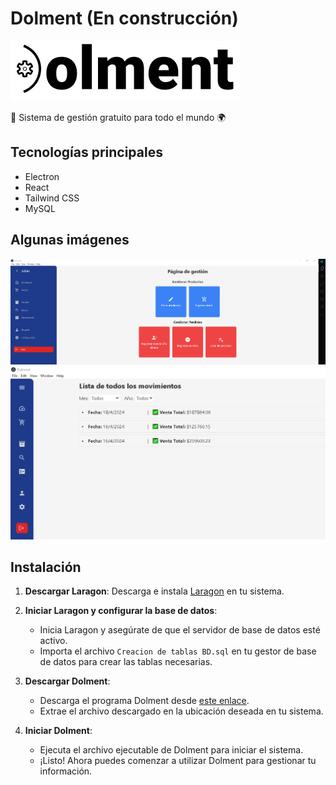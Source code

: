 

# Dolment (En construcción)

![Dolment Logo](img/DolmentBlankFino.jpg)

🚀 Sistema de gestión gratuito para todo el mundo 🌍

## Tecnologías principales

- Electron
- React
- Tailwind CSS
- MySQL

## Algunas imágenes

![Imagen Ventas](img/image1.png)
![Imagen movimientos](img/image.png)

## Instalación

1. **Descargar Laragon**: Descarga e instala [Laragon](https://laragon.org/download/) en tu sistema.

2. **Iniciar Laragon y configurar la base de datos**:
   - Inicia Laragon y asegúrate de que el servidor de base de datos esté activo.
   - Importa el archivo `Creacion de tablas BD.sql` en tu gestor de base de datos para crear las tablas necesarias.

3. **Descargar Dolment**:
   - Descarga el programa Dolment desde [este enlace](https://drive.google.com/drive/folders/1CLC2lVUn2hv8CxFIt0IFGPFkWnQ6Oolo?usp=sharing).
   - Extrae el archivo descargado en la ubicación deseada en tu sistema.

4. **Iniciar Dolment**:
   - Ejecuta el archivo ejecutable de Dolment para iniciar el sistema.
   - ¡Listo! Ahora puedes comenzar a utilizar Dolment para gestionar tu información.
